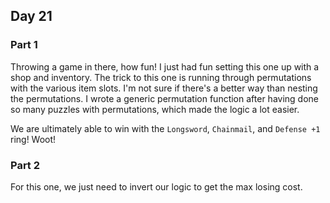 ## Day 21

### Part 1

Throwing a game in there, how fun! I just had fun setting this one up with a shop and inventory. The trick to this one is running through permutations with the various item slots. I'm not sure if there's a better way than nesting the permutations. I wrote a generic permutation function after having done so many puzzles with permutations, which made the logic a lot easier.

We are ultimately able to win with the `Longsword`, `Chainmail`, and `Defense +1` ring! Woot!

### Part 2

For this one, we just need to invert our logic to get the max losing cost.
